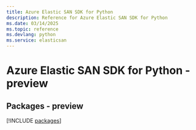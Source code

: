```yaml
---
title: Azure Elastic SAN SDK for Python
description: Reference for Azure Elastic SAN SDK for Python
ms.date: 03/14/2025
ms.topic: reference
ms.devlang: python
ms.service: elasticsan
---
```

# Azure Elastic SAN SDK for Python - preview
## Packages - preview
[!INCLUDE [packages](elastic-san-index.md)]